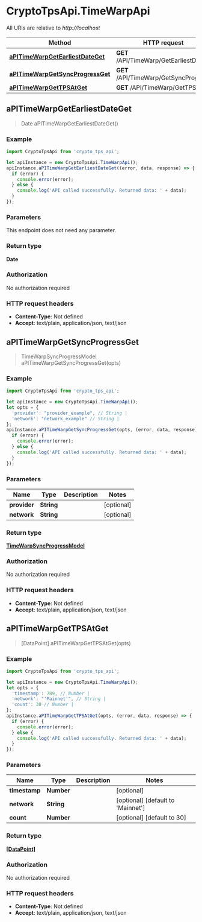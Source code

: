 # CryptoTpsApi.TimeWarpApi

All URIs are relative to *http://localhost*

Method | HTTP request | Description
------------- | ------------- | -------------
[**aPITimeWarpGetEarliestDateGet**](TimeWarpApi.md#aPITimeWarpGetEarliestDateGet) | **GET** /API/TimeWarp/GetEarliestDate | 
[**aPITimeWarpGetSyncProgressGet**](TimeWarpApi.md#aPITimeWarpGetSyncProgressGet) | **GET** /API/TimeWarp/GetSyncProgress | 
[**aPITimeWarpGetTPSAtGet**](TimeWarpApi.md#aPITimeWarpGetTPSAtGet) | **GET** /API/TimeWarp/GetTPSAt | 



## aPITimeWarpGetEarliestDateGet

> Date aPITimeWarpGetEarliestDateGet()



### Example

```javascript
import CryptoTpsApi from 'crypto_tps_api';

let apiInstance = new CryptoTpsApi.TimeWarpApi();
apiInstance.aPITimeWarpGetEarliestDateGet((error, data, response) => {
  if (error) {
    console.error(error);
  } else {
    console.log('API called successfully. Returned data: ' + data);
  }
});
```

### Parameters

This endpoint does not need any parameter.

### Return type

**Date**

### Authorization

No authorization required

### HTTP request headers

- **Content-Type**: Not defined
- **Accept**: text/plain, application/json, text/json


## aPITimeWarpGetSyncProgressGet

> TimeWarpSyncProgressModel aPITimeWarpGetSyncProgressGet(opts)



### Example

```javascript
import CryptoTpsApi from 'crypto_tps_api';

let apiInstance = new CryptoTpsApi.TimeWarpApi();
let opts = {
  'provider': "provider_example", // String | 
  'network': "network_example" // String | 
};
apiInstance.aPITimeWarpGetSyncProgressGet(opts, (error, data, response) => {
  if (error) {
    console.error(error);
  } else {
    console.log('API called successfully. Returned data: ' + data);
  }
});
```

### Parameters


Name | Type | Description  | Notes
------------- | ------------- | ------------- | -------------
 **provider** | **String**|  | [optional] 
 **network** | **String**|  | [optional] 

### Return type

[**TimeWarpSyncProgressModel**](TimeWarpSyncProgressModel.md)

### Authorization

No authorization required

### HTTP request headers

- **Content-Type**: Not defined
- **Accept**: text/plain, application/json, text/json


## aPITimeWarpGetTPSAtGet

> [DataPoint] aPITimeWarpGetTPSAtGet(opts)



### Example

```javascript
import CryptoTpsApi from 'crypto_tps_api';

let apiInstance = new CryptoTpsApi.TimeWarpApi();
let opts = {
  'timestamp': 789, // Number | 
  'network': "'Mainnet'", // String | 
  'count': 30 // Number | 
};
apiInstance.aPITimeWarpGetTPSAtGet(opts, (error, data, response) => {
  if (error) {
    console.error(error);
  } else {
    console.log('API called successfully. Returned data: ' + data);
  }
});
```

### Parameters


Name | Type | Description  | Notes
------------- | ------------- | ------------- | -------------
 **timestamp** | **Number**|  | [optional] 
 **network** | **String**|  | [optional] [default to &#39;Mainnet&#39;]
 **count** | **Number**|  | [optional] [default to 30]

### Return type

[**[DataPoint]**](DataPoint.md)

### Authorization

No authorization required

### HTTP request headers

- **Content-Type**: Not defined
- **Accept**: text/plain, application/json, text/json

